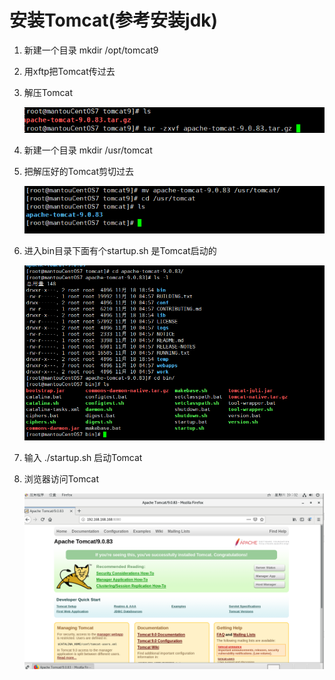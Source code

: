 # 安装Tomcat(参考安装jdk)

1. 新建一个目录 mkdir /opt/tomcat9

2. 用xftp把Tomcat传过去

3. 解压Tomcat
   
   ![](./images/Snipaste_2023-11-18_18-54-11.png)

4. 新建一个目录  mkdir /usr/tomcat

5. 把解压好的Tomcat剪切过去
   
   ![](./images/Snipaste_2023-11-18_18-58-00.png)

6. 进入bin目录下面有个startup.sh 是Tomcat启动的
   
   ![](./images/Snipaste_2023-11-18_19-00-16.png)

7. 输入 ./startup.sh 启动Tomcat

8. 浏览器访问Tomcat
   
   ![](./images/Snipaste_2023-11-18_19-03-06.png)
